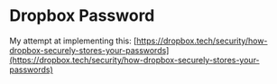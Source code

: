 # Dropbox Password

My attempt at implementing this: [https://dropbox.tech/security/how-dropbox-securely-stores-your-passwords](https://dropbox.tech/security/how-dropbox-securely-stores-your-passwords)
